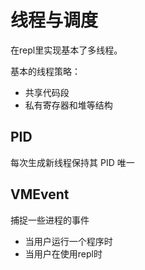 # 线程与调度

在repl里实现基本了多线程。

基本的线程策略：
- 共享代码段
- 私有寄存器和堆等结构

## PID

每次生成新线程保持其 PID 唯一

## VMEvent

捕捉一些进程的事件
- 当用户运行一个程序时
- 当用户在使用repl时

